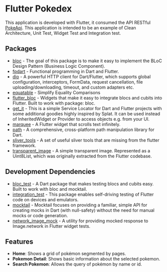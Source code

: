 # Flutter Pokedex

This application is developed with Flutter, it consumed the API RESTful [PokeApi](https://pokeapi.co/). This application is intended to be an example of Clean Architecture, Unit Test, Widget Test and Integration test.

## Packages

- [bloc](https://pub.dev/packages/bloc) - The goal of this package is to make it easy to implement the BLoC Design Pattern (Business Logic Component).
- [fpdart](https://pub.dev/packages/fpdart) - Functional programming in Dart and Flutter.
- [dio](https://pub.dev/packages/dio) - A powerful HTTP client for Dart/Flutter, which supports global configuration, interceptors, FormData, request cancellation, file uploading/downloading, timeout, and custom adapters etc.
- [equatable](https://pub.dev/packages/equatable) - Simplify Equality Comparisons
- [flutter_bloc](https://pub.dev/packages/flutter_bloc) - Widgets that make it easy to integrate blocs and cubits into Flutter. Built to work with package: bloc.
- [get_it](https://pub.dev/packages/get_it) - This is a simple Service Locator for Dart and Flutter projects with some additional goodies highly inspired by Splat. It can be used instead of InheritedWidget or Provider to access objects e.g. from your UI.
- [marquee](https://pub.dev/packages/marquee) - A Flutter widget that scrolls text infinitely.
- [path](https://pub.dev/packages/path) - A comprehensive, cross-platform path manipulation library for Dart.
- [sliver_tools](https://pub.dev/packages/sliver_tools) - A set of useful sliver tools that are missing from the flutter framework.
- [transparent_image](https://pub.dev/packages/transparent_image) - A simple transparent image. Represented as a Uint8List, which was originally extracted from the Flutter codebase.

## Development Dependencies

- [bloc_test](https://pub.dev/packages/bloc_test) - A Dart package that makes testing blocs and cubits easy. Built to work with bloc and mocktail.
- [integration_test](https://github.com/flutter/flutter/tree/main/packages/integration_test) - This package enables self-driving testing of Flutter code on devices and emulators.
- [mocktail](https://pub.dev/packages/mocktail) - Mocktail focuses on providing a familiar, simple API for creating mocks in Dart (with null-safety) without the need for manual mocks or code generation.
- [network_image_mock](https://pub.dev/packages/network_image_mock) - A utility for providing mocked response to Image.network in Flutter widget tests.

## Features

- **Home**: Shows a grid of pokémon segmented by pages.
- **Pokemon Detail**: Shows basic information about the selected pokemon.
- **Search Pokemon**: Allows the query of pokémon by name or id.